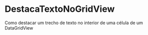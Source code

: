 # DestacaTextoNoGridView
Como destacar um trecho de texto no interior de uma célula de um DataGridView
